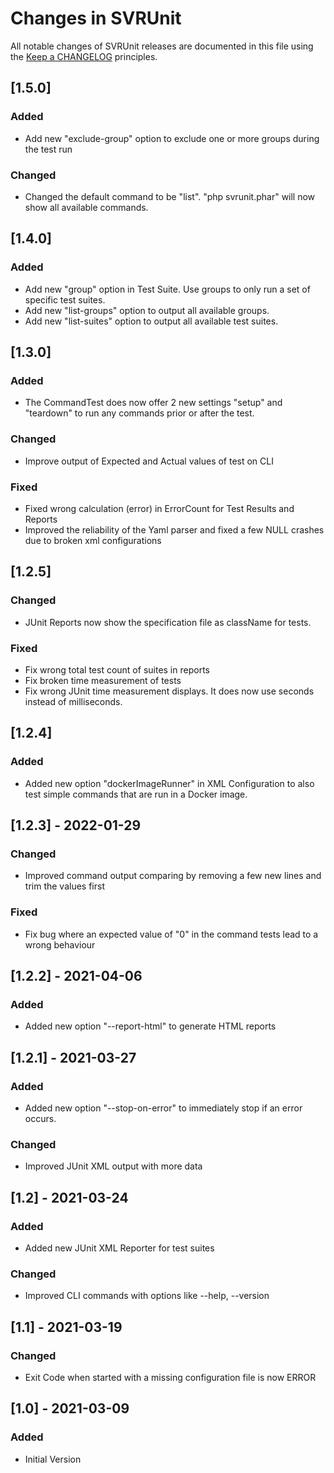 # Changes in SVRUnit

All notable changes of SVRUnit releases are documented in this file
using the [Keep a CHANGELOG](https://keepachangelog.com/) principles.

## [1.5.0]

### Added

- Add new "exclude-group" option to exclude one or more groups during the test run

### Changed

- Changed the default command to be "list". "php svrunit.phar" will now show all available commands.

## [1.4.0]

### Added

- Add new "group" option in Test Suite. Use groups to only run a set of specific test suites.
- Add new "list-groups" option to output all available groups.
- Add new "list-suites" option to output all available test suites.

## [1.3.0]

### Added

- The CommandTest does now offer 2 new settings "setup" and "teardown" to run any commands prior or after the test.

### Changed

- Improve output of Expected and Actual values of test on CLI

### Fixed

- Fixed wrong calculation (error) in ErrorCount for Test Results and Reports
- Improved the reliability of the Yaml parser and fixed a few NULL crashes due to broken xml configurations

## [1.2.5]

### Changed

- JUnit Reports now show the specification file as className for tests.

### Fixed

- Fix wrong total test count of suites in reports
- Fix broken time measurement of tests
- Fix wrong JUnit time measurement displays. It does now use seconds instead of milliseconds.

## [1.2.4]

### Added

- Added new option "dockerImageRunner" in XML Configuration to also test simple commands that are run in a Docker image.

## [1.2.3] - 2022-01-29

### Changed

- Improved command output comparing by removing a few new lines and trim the values first

### Fixed

- Fix bug where an expected value of "0" in the command tests lead to a wrong behaviour

## [1.2.2] - 2021-04-06

### Added

- Added new option "--report-html" to generate HTML reports

## [1.2.1] - 2021-03-27

### Added

- Added new option "--stop-on-error" to immediately stop if an error occurs.

### Changed

- Improved JUnit XML output with more data

## [1.2] - 2021-03-24

### Added

- Added new JUnit XML Reporter for test suites

### Changed

- Improved CLI commands with options like --help, --version

## [1.1] - 2021-03-19

### Changed

- Exit Code when started with a missing configuration file is now ERROR

## [1.0] - 2021-03-09

### Added

- Initial Version
